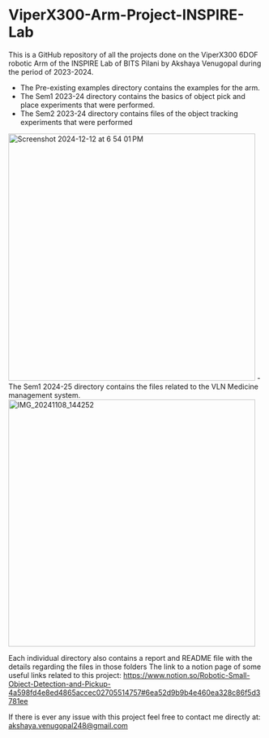 # ViperX300-Arm-Project-INSPIRE-Lab

This is a GitHub repository of all the projects done on the ViperX300 6DOF robotic Arm of the INSPIRE Lab of BITS Pilani by Akshaya Venugopal during the period of 2023-2024.

- The Pre-existing examples directory contains the examples for the arm.
- The Sem1 2023-24 directory contains the basics of object pick and place experiments that were performed.
- The Sem2 2023-24 directory contains files of the object tracking experiments that were performed
<img width="487" alt="Screenshot 2024-12-12 at 6 54 01 PM" src="https://github.com/user-attachments/assets/ff016bea-15d6-4f05-beb5-599b224581ae" />
- The Sem1 2024-25 directory contains the files related to the VLN Medicine management system.

<img width = "487" alt="IMG_20241108_144252" src="https://github.com/user-attachments/assets/ff27981c-244e-48f6-a749-6d2b6929a5b4" />

Each individual directory also contains a report and README file with the details regarding the files in those folders
The link to a notion page of some useful links related to this project: https://www.notion.so/Robotic-Small-Object-Detection-and-Pickup-4a598fd4e8ed4865accec02705514757#6ea52d9b9b4e460ea328c86f5d3781ee

If there is ever any issue with this project feel free to contact me directly at: akshaya.venugopal248@gmail.com
